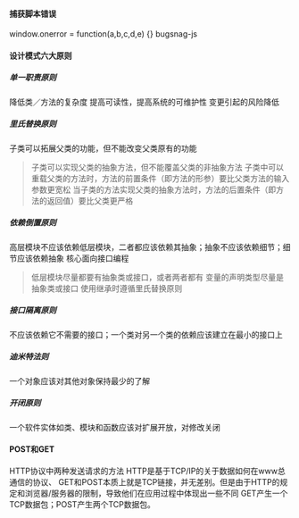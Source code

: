 #### 捕获脚本错误

window.onerror = function\(a,b,c,d,e\) {}
bugsnag-js

#### 设计模式六大原则

##### 单一职责原则
降低类／方法的复杂度
提高可读性，提高系统的可维护性
变更引起的风险降低

##### 里氏替换原则
子类可以拓展父类的功能，但不能改变父类原有的功能
> 子类可以实现父类的抽象方法，但不能覆盖父类的非抽象方法
> 子类中可以重载父类的方法时，方法的前置条件（即方法的形参）要比父类方法的输入参数更宽松
>当子类的方法实现父类的抽象方法时，方法的后置条件（即方法的返回值）要比父类更严格

##### 依赖倒置原则
高层模块不应该依赖低层模块，二者都应该依赖其抽象；抽象不应该依赖细节；细节应该依赖抽象
核心面向接口编程
> 低层模块尽量都要有抽象类或接口，或者两者都有
> 变量的声明类型尽量是抽象类或接口
> 使用继承时遵循里氏替换原则

##### 接口隔离原则
不应该依赖它不需要的接口；一个类对另一个类的依赖应该建立在最小的接口上

##### 迪米特法则
一个对象应该对其他对象保持最少的了解

##### 开闭原则
一个软件实体如类、模块和函数应该对扩展开放，对修改关闭


#### POST和GET
HTTP协议中两种发送请求的方法
HTTP是基于TCP/IP的关于数据如何在www总通信的协议、
GET和POST本质上就是TCP链接，并无差别。但是由于HTTP的规定和浏览器/服务器的限制，导致他们在应用过程中体现出一些不同
GET产生一个TCP数据包；POST产生两个TCP数据包。




